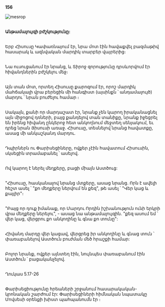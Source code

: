 **156**

![mesrop](https://volamar.ru/audio_video/foto/01/detbible/B328.BMP)

\
**Անթամալույզի բժշկությունը:**

\
Երբ Հիսուսը Կափառնայում էր, նրա մոտ էին հավաքվել բազմաթիվ հասարակ և ազնվական մարդիկ տարբեր վայրերից։

\
Նա ուսուցանում էր նրանց, և Տիրոջ զորությունը դրսևորվում էր հիվանդներին բժշկելու մեջ։

\
Այն տան մոտ, որտեղ Հիսուսը քարոզում էր, որոշ մարդիկ մահճակալի վրա բերեցին մի հանգիստ (այսինքն ՝ անդամալույծ) մարդու ՝ նրան բուժելու համար ։

\
Սակայն, քանի որ մարդաշատ էր, նրանք չեն կարող իրականացնել այն միջոցով դռների, բայց քանդելով տան տանիքը, նրանք իջեցրել են իրենց հիվանդ ընկերոջ հետ անկողնում մեջտեղ սենյակում, եւ դրեց նրան Յիսուսի առաջ. Հիսուսը, տեսնելով նրանց հավատքը, ասաց մի անկաշկանդ մարդու.

\
Դպիրներն ու Փարիսեցիները, ովքեր չէին հավատում Հիսուսին, սկսեցին տրամաբանել ՝ ասելով.

\
Ով կարող է ներել մեղքերը, բացի միայն Աստծուց:

\
"Հիսուսը, հասկանալով նրանց մտքերը, ասաց նրանց. Որն է ավելի հեշտ ասել ՝ "քո մեղքերը ներվում են քեզ", թե ասել ՝ "Վեր կաց և քայլիր"։

\
"Բայց որ դուք իմանաք, որ Մարդու Որդին իշխանություն ունի երկրի վրա մեղքերը ներելու", - ասաց նա անթամալույզին. "քեզ ասում եմ ՝ վեր կաց, վերցրու քո անկողինը և գնա քո տունը":

\
Հիվանդ մարդը վեր կացավ, վերցրեց իր անկողինը և գնաց տուն ՝ փառաբանելով Աստծուն բուժման մեծ հրաշքի համար:

\
Բոլոր նրանք, ովքեր այնտեղ էին, նույնպես փառաբանում էին Աստծուն ՝ բացականչելով.

\
Ղուկաս 5.17-26

\
Փարիսեցիությունը հրեաների շրջանում հասարակական-կրոնական շարժում էր: Փարիսեցիների հիմնական նպատակը Մովսեսի օրենքի խիստ պահպանումն էր ։
